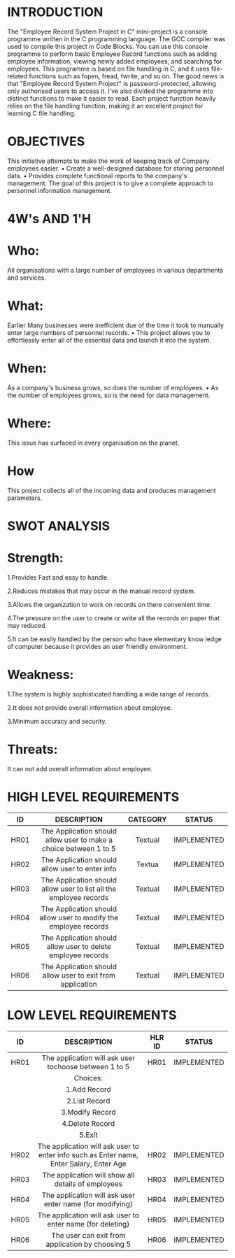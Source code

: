 # INTRODUCTION
  The "Employee Record System Project in C" mini-project is a console programme written in the C programming language. The GCC compiler was used to compile this project in Code Blocks. You can use this console programme to perform basic Employee Record functions such as adding employee information, viewing newly added employees, and searching for employees. This programme is based on file handling in C, and it uses file-related functions such as fopen, fread, fwrite, and so on. The good news is that "Employee Record System Project" is password-protected, allowing only authorised users to access it. I've also divided the programme into distinct functions to make it easier to read. Each project function heavily relies on the file handling function, making it an excellent project for learning C file handling.
# OBJECTIVES
  This initiative attempts to make the work of keeping track of Company employees easier. • Create a well-designed database for storing personnel data. • Provides complete functional reports to the company's management. The goal of this project is to give a complete approach to personnel information management.
# 4W's AND 1'H
# Who:
  All organisations with a large number of employees in various departments and services.
# What:
  Earlier Many businesses were inefficient due of the time it took to manually enter large numbers of personnel records. • This project allows you to effortlessly enter all of the essential data and launch it into the system.
# When:
  As a company's business grows, so does the number of employees. • As the number of employees grows, so is the need for data management.
# Where:
  This issue has surfaced in every organisation on the planet.
# How
  This project collects all of the incoming data and produces management parameters.
# SWOT ANALYSIS
# Strength:
  1.Provides Fast and easy to handle.

  2.Reduces mistakes that may occur in the manual record system. 

  3.Allows the organization to work on records on there convenient time.

  4.The pressure on the user to create or write all the records on paper that may reduced.

  5.It can be easily handled by the person who have elementary know ledge of computer because it provides an user friendly environment.
# Weakness:
  1.The system is highly sophisticated handling a wide range of records.

  2.It does not provide overall information about employee.
  
  3.Minimum accuracy and security.
# Threats:
  It can not add overall information about employee.
# HIGH LEVEL REQUIREMENTS
  |ID|DESCRIPTION|CATEGORY|STATUS|
  |:--:|:-------:|:------:|:----:|
  |HR01|The Application should allow user to make a choice between 1 to 5|Textual|IMPLEMENTED|
  |HR02|The Application should allow user to enter info|Textua|IMPLEMENTED|
  |HR03|The Application should allow user to list all the employee records|Textual|IMPLEMENTED|
  |HR04|The Application should allow user to modify the employee records|Textual|IMPLEMENTED|
  |HR05|The Application should allow user to delete employee records|Textual|IMPLEMENTED|
  HR06|The Application should allow user to exit from application|Textual|IMPLEMENTED|
# LOW LEVEL REQUIREMENTS
  |ID|DESCRIPTION|HLR ID|STATUS|
  |:--:|:-------:|:------:|:----:|
  |HR01|The application will ask user tochoose between 1 to 5|HR01|IMPLEMENTED|
  |    |Choices:|                  |               |
  |    |1.Add Record|      |      |
  |    |2.List Record|      |      |
  |    |3.Modify Record |     |       |
  |     |4.Delete Record|     |    |
  |     |5.Exit|        |     |
  |HR02|The application will ask user to enter info such as Enter name, Enter Salary, Enter Age|HR02|IMPLEMENTED|
  |HR03|The application will show all details of employees|HR03|IMPLEMENTED|
  |HR04|The application will ask user enter name (for modifying)|HR04|IMPLEMENTED|
  |HR05|The application will ask user to enter name (for deleting)|HR05|IMPLEMENTED|
  |HR06|The user can exit from application by choosing 5|HR06|IMPLEMENTED| 

